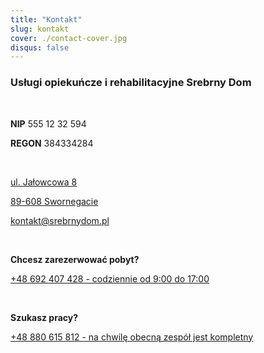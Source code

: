 ```yaml
---
title: "Kontakt"
slug: kontakt
cover: ./contact-cover.jpg
disqus: false
---
```


### Usługi opiekuńcze i rehabilitacyjne Srebrny Dom

<br/>

**NIP** 555 12 32 594

**REGON** 384334284

<br/>

[ul. Jałowcowa 8](https://www.google.com/maps/place/53°52'08.8%22N+17°29'41.1%22E/@53.8691142,17.4925622,694m/data=!3m2!1e3!4b1!4m9!1m2!2m1!1sJałowcowa+8+Swornegacie!3m5!1s0x0:0x0!7e2!8m2!3d53.8691161!4d17.494753")

[89-608 Swornegacie](https://www.google.com/maps/place/53°52'08.8%22N+17°29'41.1%22E/@53.8691142,17.4925622,694m/data=!3m2!1e3!4b1!4m9!1m2!2m1!1sJałowcowa+8+Swornegacie!3m5!1s0x0:0x0!7e2!8m2!3d53.8691161!4d17.494753")

[kontakt@srebrnydom.pl](mailto:kontakt@srebrnydom.pl)

<br/>

**Chcesz zarezerwować pobyt?**

[+48 692 407 428 - codziennie od 9:00 do 17:00](tel:+48692407428)

<br/>

**Szukasz pracy?**

[+48 880 615 812 - na chwilę obecną zespół jest kompletny](tel:+48880615812)